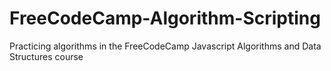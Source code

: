 # FreeCodeCamp-Algorithm-Scripting
Practicing algorithms in the FreeCodeCamp Javascript Algorithms and Data Structures course
